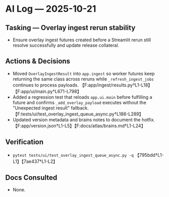 # AI Log — 2025-10-21

## Tasking — Overlay ingest rerun stability
- Ensure overlay ingest futures created before a Streamlit rerun still resolve successfully and update release collateral.

## Actions & Decisions
- Moved `OverlayIngestResult` into `app.ingest` so worker futures keep returning the same class across reruns while `_refresh_ingest_jobs` continues to process payloads. 【F:app/ingest/results.py†L1-L18】【F:app/ui/main.py†L671-L798】
- Added a regression test that reloads `app.ui.main` before fulfilling a future and confirms `_add_overlay_payload` executes without the "Unexpected ingest result" fallback. 【F:tests/ui/test_overlay_ingest_queue_async.py†L186-L289】
- Updated version metadata and brains notes to document the hotfix. 【F:app/version.json†L1-L5】【F:docs/atlas/brains.md†L1-L24】

## Verification
- `pytest tests/ui/test_overlay_ingest_queue_async.py -q` 【795bdd†L1-L1】【7ae437†L1-L2】

## Docs Consulted
- None.
